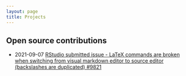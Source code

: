 ```yaml
---
layout: page
title: Projects
---
```


## Open source contributions


- 2021-09-07 [RStudio submitted issue - LaTeX commands are broken when switching from visual markdown editor to source editor (backslashes are duplicated) #9821](https://github.com/rstudio/rstudio/issues/9821)



